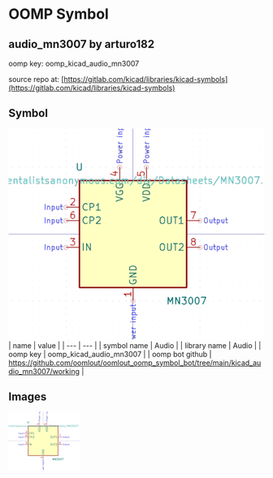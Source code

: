 # OOMP Symbol  
## audio_mn3007  by arturo182  
  
oomp key: oomp_kicad_audio_mn3007  
  
source repo at: [https://gitlab.com/kicad/libraries/kicad-symbols](https://gitlab.com/kicad/libraries/kicad-symbols)  
## Symbol  
  
[![working.png](working_600.png)](working.png)  
| name | value | 
| --- | --- | 
| symbol name | Audio | 
| library name | Audio | 
| oomp key | oomp_kicad_audio_mn3007 | 
| oomp bot github | https://github.com/oomlout/oomlout_oomp_symbol_bot/tree/main/kicad_audio_mn3007/working | 
## Images  
  
[![working.png](working_140.png)](working.png)  
